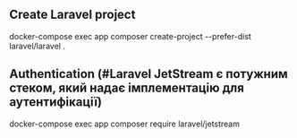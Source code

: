 ## Create Laravel project
docker-compose exec app composer create-project --prefer-dist laravel/laravel .

## Authentication (#Laravel JetStream є потужним стеком, який надає імплементацію для аутентифікації)
docker-compose exec app composer require laravel/jetstream

